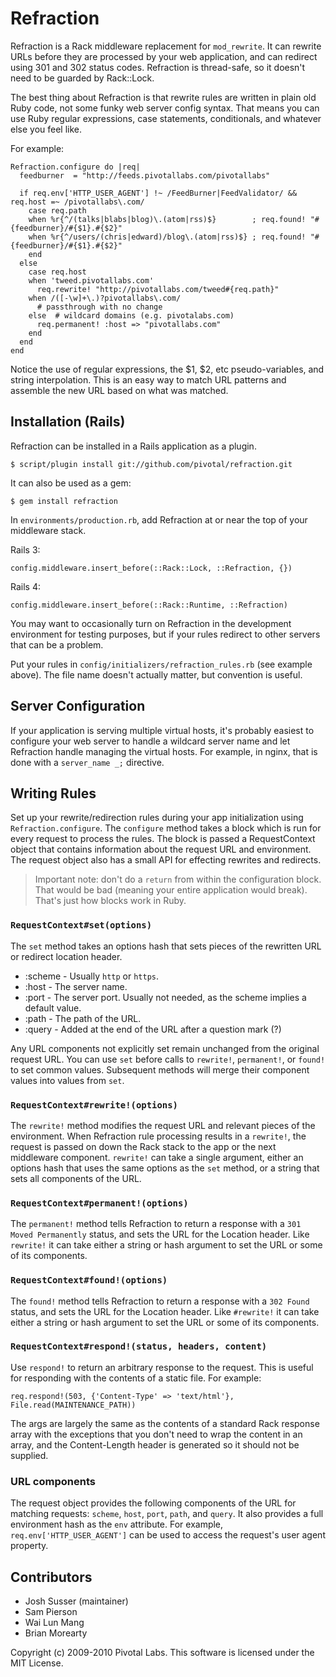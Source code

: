 Refraction
==========

Refraction is a Rack middleware replacement for `mod_rewrite`. It can rewrite URLs before they are
processed by your web application, and can redirect using 301 and 302 status codes. Refraction is
thread-safe, so it doesn't need to be guarded by Rack::Lock.

The best thing about Refraction is that rewrite rules are written in plain old Ruby code, not some
funky web server config syntax. That means you can use Ruby regular expressions, case statements,
conditionals, and whatever else you feel like.

For example:

    Refraction.configure do |req|
      feedburner  = "http://feeds.pivotallabs.com/pivotallabs"

      if req.env['HTTP_USER_AGENT'] !~ /FeedBurner|FeedValidator/ && req.host =~ /pivotallabs\.com/
        case req.path
        when %r{^/(talks|blabs|blog)\.(atom|rss)$}        ; req.found! "#{feedburner}/#{$1}.#{$2}"
        when %r{^/users/(chris|edward)/blog\.(atom|rss)$} ; req.found! "#{feedburner}/#{$1}.#{$2}"
        end
      else
        case req.host
        when 'tweed.pivotallabs.com'
          req.rewrite! "http://pivotallabs.com/tweed#{req.path}"
        when /([-\w]+\.)?pivotallabs\.com/
          # passthrough with no change
        else  # wildcard domains (e.g. pivotalabs.com)
          req.permanent! :host => "pivotallabs.com"
        end
      end
    end

Notice the use of regular expressions, the $1, $2, etc pseudo-variables, and string interpolation.
This is an easy way to match URL patterns and assemble the new URL based on what was matched.

## Installation (Rails)

Refraction can be installed in a Rails application as a plugin.

    $ script/plugin install git://github.com/pivotal/refraction.git

It can also be used as a gem:

    $ gem install refraction

In `environments/production.rb`, add Refraction at or near the top of your middleware stack.

Rails 3:

    config.middleware.insert_before(::Rack::Lock, ::Refraction, {})
    
Rails 4:
    
    config.middleware.insert_before(::Rack::Runtime, ::Refraction)

You may want to occasionally turn on Refraction in the development environment for testing
purposes, but if your rules redirect to other servers that can be a problem.

Put your rules in `config/initializers/refraction_rules.rb` (see example above). The file name
doesn't actually matter, but convention is useful.

## Server Configuration

If your application is serving multiple virtual hosts, it's probably easiest to configure your web
server to handle a wildcard server name and let Refraction handle managing the virtual hosts. For
example, in nginx, that is done with a `server_name _;` directive.

## Writing Rules

Set up your rewrite/redirection rules during your app initialization using `Refraction.configure`.
The `configure` method takes a block which is run for every request to process the rules. The block
is passed a RequestContext object that contains information about the request URL and environment.
The request object also has a small API for effecting rewrites and redirects.

> Important note: don't do a `return` from within the configuration
> block.  That would be bad (meaning your entire application would
> break).  That's just how blocks work in Ruby.

### `RequestContext#set(options)`

The `set` method takes an options hash that sets pieces of the rewritten URL or redirect location
header.

  * :scheme - Usually `http` or `https`.
  * :host - The server name.
  * :port - The server port.  Usually not needed, as the scheme implies a default value.
  * :path - The path of the URL.
  * :query - Added at the end of the URL after a question mark (?)

Any URL components not explicitly set remain unchanged from the original request URL. You can use
`set` before calls to `rewrite!`, `permanent!`, or `found!` to set common values. Subsequent
methods will merge their component values into values from `set`.

### `RequestContext#rewrite!(options)`

The `rewrite!` method modifies the request URL and relevant pieces of the environment. When
Refraction rule processing results in a `rewrite!`, the request is passed on down the Rack stack
to the app or the next middleware component. `rewrite!` can take a single argument, either an
options hash that uses the same options as the `set` method, or a string that sets all components
of the URL.

### `RequestContext#permanent!(options)`

The `permanent!` method tells Refraction to return a response with a `301 Moved Permanently`
status, and sets the URL for the Location header. Like `rewrite!` it can take either a string or
hash argument to set the URL or some of its components.

### `RequestContext#found!(options)`

The `found!` method tells Refraction to return a response with a `302 Found` status, and sets the
URL for the Location header. Like `#rewrite!` it can take either a string or hash argument to set
the URL or some of its components.

### `RequestContext#respond!(status, headers, content)`

Use `respond!` to return an arbitrary response to the request. This is useful for responding with
the contents of a static file. For example:

    req.respond!(503, {'Content-Type' => 'text/html'}, File.read(MAINTENANCE_PATH))

The args are largely the same as the contents of a standard Rack response array with the exceptions
that you don't need to wrap the content in an array, and the Content-Length header is generated so it
should not be supplied.

### URL components

The request object provides the following components of the URL for matching requests: `scheme`,
`host`, `port`, `path`, and `query`. It also provides a full environment hash as the `env`
attribute. For example, `req.env['HTTP_USER_AGENT']` can be used to access the request's user
agent property.

## Contributors

  * Josh Susser (maintainer)
  * Sam Pierson
  * Wai Lun Mang
  * Brian Morearty

Copyright (c) 2009-2010 Pivotal Labs. This software is licensed under the MIT License.
